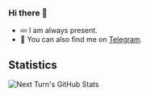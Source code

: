 ### Hi there 👋

- :zzz: I am always present.
- :speech_balloon:  You can also find me on [Telegram](https://t.me/gabhmm).
## Statistics
![Next Turn's GitHub Stats](https://github-readme-stats.vercel.app/api?username=gabhm&show_icons=true&hide=stars&include_all_commits=true&text_color=666&bg_color=0000)
